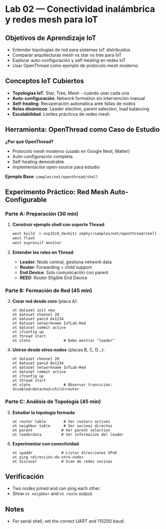 # Lab 02 — Conectividad inalámbrica y redes mesh para IoT

## Objetivos de Aprendizaje IoT
- Entender topologías de red para sistemas IoT distribuidos
- Comparar arquitecturas mesh vs star vs tree para IoT
- Explorar auto-configuración y self-healing en redes IoT
- Usar OpenThread como ejemplo de protocolo mesh moderno

## Conceptos IoT Cubiertos
- **Topologías IoT**: Star, Tree, Mesh - cuándo usar cada una
- **Auto-configuración**: Network formation sin intervención manual
- **Self-healing**: Recuperación automática ante fallas de nodos
- **Roles dinámicos**: Leader election, parent selection, load balancing
- **Escalabilidad**: Límites prácticos de redes mesh

## Herramienta: OpenThread como Caso de Estudio
**¿Por qué OpenThread?**
- Protocolo mesh moderno (usado en Google Nest, Matter)
- Auto-configuración completa
- Self-healing demostrable
- Implementación open-source para estudio

**Ejemplo Base**: `samples/net/openthread/shell`

## Experimento Práctico: Red Mesh Auto-Configurable

### Parte A: Preparación (30 min)
1) **Construir ejemplo shell con soporte Thread**:
   ```bash
   west build -b esp32c6_devkitc zephyr/samples/net/openthread/shell -p
   west flash
   west espressif monitor
   ```

2) **Entender los roles en Thread**:
   - **Leader**: Nodo central, gestiona network data
   - **Router**: Forwarding + child support
   - **End Device**: Solo comunicación con parent
   - **REED**: Router Eligible End Device

### Parte B: Formación de Red (45 min)
3) **Crear red desde cero** (placa A):
   ```
   ot dataset init new
   ot dataset channel 20
   ot dataset panid 0x1234  
   ot dataset networkname IoTLab-Red
   ot dataset commit active
   ot ifconfig up
   ot thread start
   ot state               # Debe mostrar "leader"
   ```

4) **Unirse desde otros nodos** (placas B, C, D...):
   ```
   ot dataset channel 20
   ot dataset panid 0x1234
   ot dataset networkname IoTLab-Red 
   ot dataset commit active
   ot ifconfig up
   ot thread start
   ot state               # Observar transición: disabled→detached→child→router
   ```

### Parte C: Análisis de Topología (45 min)
5) **Estudiar la topología formada**:
   ```
   ot router table        # Ver routers activos
   ot neighbor table      # Ver vecinos directos  
   ot parent             # Ver parent selection
   ot leaderdata         # Ver información del leader
   ```

6) **Experimentar con conectividad**:
   ```
   ot ipaddr             # Listar direcciones IPv6
   ot ping <dirección-de-otro-nodo>
   ot discover           # Scan de redes vecinas
   ```

## Verificación
- Two nodes joined and can ping each other.
- Show `ot neighbor` and `ot route` output.

## Notes
- For serial shell, set the correct UART and 115200 baud.
